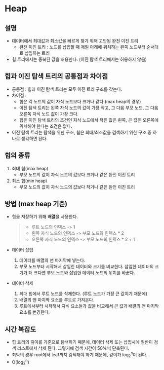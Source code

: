 # Heap

## 설명

- 데이터에서 최대값과 최소값을 빠르게 찾기 위해 고안된 완전 이진 트리
  - 완전 이진 트리 : 노드를 삽입할 때 제일 아래에 위치하는 왼쪽 노드부터 순서대로 삽입하는 트리
- 힙 트리에서는 중복된 값을 허용한다. (이진 탐색 트리에서는 허용하지 않음)

## 힙과 이진 탐색 트리의 공통점과 차이점

- 공통점 : 힙과 이진 탐색 트리는 모두 이진 트리 구조를 갖는다.
- 차이점 :
  - 힙은 각 노드의 값이 자식 노드보다 크거나 같다.(max heap의 경우)
  - 이진 탐색 트리는 왼쪽 자식 노드의 값이 가장 작고, 그 다음 부모 노드, 그 다음 오른쪽 자식 노드 값이 가장 크다.
  - 힙은 이진 탐색 트리의 조건인 자식 노드에서 작은 값은 왼쪽, 큰 값은 오른쪽에 위치해야 한다는 조건은 없다.
- 이진 탐색 트리는 탐색을 위한 구조, 힙은 최대/최소값을 검색하기 위한 구조 중 하나로 생각하면 된다.

## 힙의 종류

1. 최대 힙(max heap)
   - 부모 노드의 값이 자식 노드의 값보다 크거나 같은 완전 이진 트리
2. 최소 힙(min heap)
   - 부모 노드의 값이 자식 노드의 값보다 작거나 같은 완전 이진 트리

## 방법 (max heap 기준)

- 힙을 저장하기 위해 <strong>배열</strong>을 사용한다.

  > - 루트 노드의 인덱스 -> 1
  > - 왼쪽 자식 노드의 인덱스 -> 부모 노드의 인덱스 \* 2
  > - 오른쪽 자식 노드의 인덱스 -> 부모 노드의 인덱스 \* 2 + 1

- 데이터 삽입

  1. 데이터를 배열의 맨 마지막에 넣는다.
  2. 부모 노드부터 시작해서 삽입한 데이터와 크기를 비교한다. 삽입한 데이터의 크기가 더 크다면 부모 노드와 삽입한 데이터 노드의 위치를 바꾼다.

- 데이터 삭제
  1. 최대 힙에서 루트 노드를 삭제한다. (루트 노드가 가장 큰 값이기 때문에)
  2. 배열의 맨 마지막 요소를 루트로 가져온다.
  3. 루트에서부터 시작해서 자식 요소들과 값을 비교해서 큰 값과 배열의 맨 마지막 요소를 변경한다.

## 시간 복잡도

- 힙 트리의 깊이를 기준으로 탐색하기 때문에, 데이터 삭제 또는 삽입시에 절반이 검색 리스트에서 삭제 된다. 그렇기에 검색 시간이 50%씩 단축된다.
- 최악의 경우 root에서 leaf까지 검색해야 하기 때문에, 깊이가 log<sub>2</sub><sup>n</sup>이 된다.
- O(log<sub>2</sub><sup>n</sup>)
